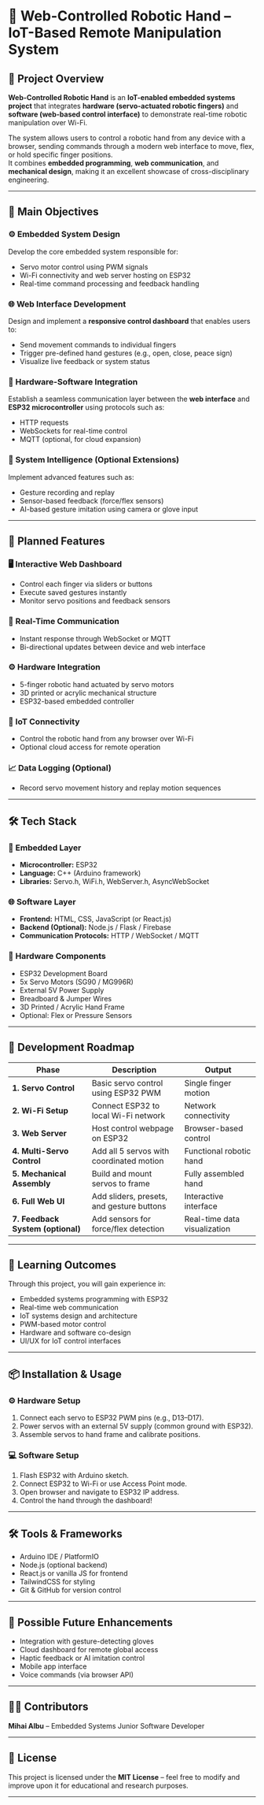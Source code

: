 # 🦾 Web-Controlled Robotic Hand – IoT-Based Remote Manipulation System

## 📌 Project Overview

**Web-Controlled Robotic Hand** is an **IoT-enabled embedded systems project** that integrates **hardware (servo-actuated robotic fingers)** and **software (web-based control interface)** to demonstrate real-time robotic manipulation over Wi-Fi.

The system allows users to control a robotic hand from any device with a browser, sending commands through a modern web interface to move, flex, or hold specific finger positions.  
It combines **embedded programming**, **web communication**, and **mechanical design**, making it an excellent showcase of cross-disciplinary engineering.

---

## 🎯 Main Objectives

### ⚙️ Embedded System Design

Develop the core embedded system responsible for:

- Servo motor control using PWM signals  
- Wi-Fi connectivity and web server hosting on ESP32  
- Real-time command processing and feedback handling  

### 🌐 Web Interface Development

Design and implement a **responsive control dashboard** that enables users to:

- Send movement commands to individual fingers  
- Trigger pre-defined hand gestures (e.g., open, close, peace sign)  
- Visualize live feedback or system status  

### 🔗 Hardware-Software Integration

Establish a seamless communication layer between the **web interface** and **ESP32 microcontroller** using protocols such as:

- HTTP requests  
- WebSockets for real-time control  
- MQTT (optional, for cloud expansion)  

### 🧠 System Intelligence (Optional Extensions)

Implement advanced features such as:

- Gesture recording and replay  
- Sensor-based feedback (force/flex sensors)  
- AI-based gesture imitation using camera or glove input  

---

## 🔧 Planned Features

### 🖥️ Interactive Web Dashboard
- Control each finger via sliders or buttons  
- Execute saved gestures instantly  
- Monitor servo positions and feedback sensors  

### 🤝 Real-Time Communication
- Instant response through WebSocket or MQTT  
- Bi-directional updates between device and web interface  

### ⚙️ Hardware Integration
- 5-finger robotic hand actuated by servo motors  
- 3D printed or acrylic mechanical structure  
- ESP32-based embedded controller  

### 📶 IoT Connectivity
- Control the robotic hand from any browser over Wi-Fi  
- Optional cloud access for remote operation  

### 📈 Data Logging (Optional)
- Record servo movement history and replay motion sequences  

---

## 🛠️ Tech Stack

### 🧠 Embedded Layer
- **Microcontroller:** ESP32  
- **Language:** C++ (Arduino framework)  
- **Libraries:** Servo.h, WiFi.h, WebServer.h, AsyncWebSocket  

### 🌐 Software Layer
- **Frontend:** HTML, CSS, JavaScript (or React.js)  
- **Backend (Optional):** Node.js / Flask / Firebase  
- **Communication Protocols:** HTTP / WebSocket / MQTT  

### 🧩 Hardware Components
- ESP32 Development Board  
- 5x Servo Motors (SG90 / MG996R)  
- External 5V Power Supply  
- Breadboard & Jumper Wires  
- 3D Printed / Acrylic Hand Frame  
- Optional: Flex or Pressure Sensors  

---

## 🧩 Development Roadmap

| Phase | Description | Output |
|--------|--------------|---------|
| **1. Servo Control** | Basic servo control using ESP32 PWM | Single finger motion |
| **2. Wi-Fi Setup** | Connect ESP32 to local Wi-Fi network | Network connectivity |
| **3. Web Server** | Host control webpage on ESP32 | Browser-based control |
| **4. Multi-Servo Control** | Add all 5 servos with coordinated motion | Functional robotic hand |
| **5. Mechanical Assembly** | Build and mount servos to frame | Fully assembled hand |
| **6. Full Web UI** | Add sliders, presets, and gesture buttons | Interactive interface |
| **7. Feedback System (optional)** | Add sensors for force/flex detection | Real-time data visualization |

---

## 🧠 Learning Outcomes

Through this project, you will gain experience in:

- Embedded systems programming with ESP32  
- Real-time web communication  
- IoT systems design and architecture  
- PWM-based motor control  
- Hardware and software co-design  
- UI/UX for IoT control interfaces  

---

## 📦 Installation & Usage

### ⚙️ Hardware Setup
1. Connect each servo to ESP32 PWM pins (e.g., D13–D17).  
2. Power servos with an external 5V supply (common ground with ESP32).  
3. Assemble servos to hand frame and calibrate positions.  

### 💻 Software Setup
1. Flash ESP32 with Arduino sketch.  
2. Connect ESP32 to Wi-Fi or use Access Point mode.  
3. Open browser and navigate to ESP32 IP address.  
4. Control the hand through the dashboard!  

---

## 🛠️ Tools & Frameworks

- Arduino IDE / PlatformIO  
- Node.js (optional backend)  
- React.js or vanilla JS for frontend  
- TailwindCSS for styling  
- Git & GitHub for version control  

---

## 🧩 Possible Future Enhancements

- Integration with gesture-detecting gloves  
- Cloud dashboard for remote global access  
- Haptic feedback or AI imitation control  
- Mobile app interface  
- Voice commands (via browser API)  

---

## 👨‍💻 Contributors

**Mihai Albu** – Embedded Systems Junior Software Developer

---

## 🧾 License

This project is licensed under the **MIT License** – feel free to modify and improve upon it for educational and research purposes.

---
